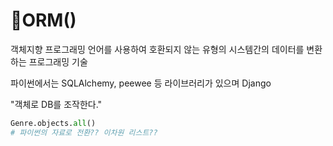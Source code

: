 # 📕ORM()

객체지향 프로그래밍 언어를 사용하여 호환되지 않는 유형의 시스템간의 데이터를 변환하는 프로그래밍 기술

파이썬에서는 SQLAlchemy, peewee 등 라이브러리가 있으며 Django

"객체로 DB를 조작한다."

```python
Genre.objects.all()
# 파이썬의 자료로 전환?? 이차원 리스트??
```

